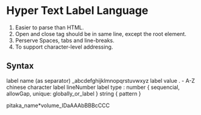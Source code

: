 # Hyper Text Label Language

1. Easier to parse than HTML.
2. Open and close tag should be in same line, except the root element.
3. Perserve Spaces, tabs and line-breaks.
4. To support character-level addressing.


## Syntax
   label name (as separator) _abcdefghijklmnopqrstuvwxyz
   label value      . - A-Z chinese character
   label lineNumber
   label type : 
      number { sequencial, allowGap, unique: globally_or_label  }
      string { pattern }

   pitaka_name*volume_IDaAAAbBBBcCCC

   